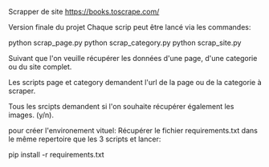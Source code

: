 Scrapper de site https://books.toscrape.com/



Version finale du projet
Chaque scrip peut être lancé via les commandes:

python scrap_page.py
python scrap_category.py
python scrap_site.py

Suivant que l'on veuille récupérer les données d'une page, d'une categorie ou du site complet.

Les scripts page et category demandent l'url de la page ou de la categorie à scraper.

Tous les srcipts demandent si l'on souhaite récupérer également les images. (y/n).

pour créer l'environement vituel:
Récupérer le fichier requirements.txt dans le même repertoire que les 3 scripts et lancer:

pip install -r requirements.txt

